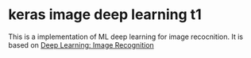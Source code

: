 # keras image deep learning t1
 
This is a implementation of ML deep learning for image recocnition.
It is based on [Deep Learning: Image Recognition](https://www.linkedin.com/learning-login/share?account=71337938&forceAccount=false&redirect=https%3A%2F%2Fwww.linkedin.com%2Flearning%2Fdeep-learning-image-recognition%3Ftrk%3Dshare_ent_url%26shareId%3DHkaOWPJXRfmmbjtsk7jLJA%253D%253D)

